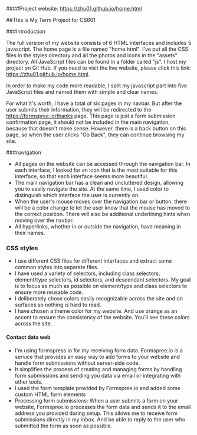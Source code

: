 ####Project website: https://zhu01.github.io/home.html

##This is My Term Project for CS601

###Introduction

The full version of my website consists of 6 HTML interfaces and includes 5 javascript. The home page is a file named "home.html". I've put all the CSS files in the styles directory and all the photos and icons in the "assets" directory. All JavaScript files can be found in a folder called "js". I host my project on Git Hub. If you need to visit the live website, please click this link: https://zhu01.github.io/home.html.

In order to make my code more readable, I split my javascript part into five JavaScript files and named them with simple and clear names.

For what it's worth, I have a total of six pages in my navbar. But after the user submits their information, they will be redirected to the https://formspree.io/thanks page. This page is just a form submission confirmation page, it should not be included in the main navigation, because that doesn't make sense. However, there is a back button on this page, so when the user clicks "Go Back", they can continue browsing my site.

###navigation
* All pages on the website can be accessed through the navigation bar. In each interface, I looked for an icon that is the most suitable for this interface, so that each interface seems more beautiful.
* The main navigation bar has a clean and uncluttered design, allowing you to easily navigate the site. At the same time, I used color to distinguish which interface the user is currently on.
* When the user's mouse moves over the navigation bar or button, there will be a color change to let the user know that the mouse has moved to the correct position. There will also be additional underlining hints when moving over the navbar.
* All hyperlinks, whether in or outside the navigation, have meaning in their names.

### CSS styles
* I use different CSS files for different interfaces and extract some common styles into separate files.
* I have used a variety of selectors, including class selectors, element/type selectors, id selectors, and descendant selectors. My goal is to focus as much as possible on element/type and class selectors to ensure more reusable code.
* I deliberately chose colors easily recognizable across the site and on surfaces so nothing is hard to read.
* I have chosen a theme color for my website. And use orange as an accent to ensure the consistency of the website. You'll see these colors across the site.

#### Contact data web
* I'm using formspress.io for my receiving form data. Formspree.io is a service that provides an easy way to add forms to your website and handle form submissions without server-side code.
* It simplifies the process of creating and managing forms by handling form submissions and sending you data via email or integrating with other tools.
* I used the form template provided by Formspree.io and added some custom HTML form elements
* Processing form submissions: When a user submits a form on your website, Formspree.io processes the form data and sends it to the email address you provided during setup. This allows me to receive form submissions directly in my inbox. And be able to reply to the user who submitted the form as soon as possible.
